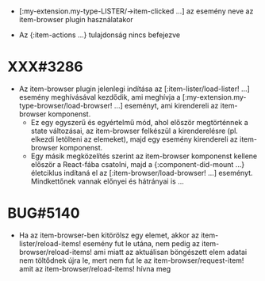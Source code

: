 
#

 - [:my-extension.my-type-LISTER/->item-clicked ...] az esemény neve az item-browser plugin
   használatakor

- Az {:item-actions ...} tulajdonság nincs befejezve



# XXX#3286
- Az item-browser plugin jelenlegi indítása az [:item-lister/load-lister! ...] esemény meghívásával
  kezdődik, ami meghívja a [:my-extension.my-type-browser/load-browser! ...] eseményt, ami kirendereli
  az item-browser komponenst.
  - Ez egy egyszerű és egyértelmű mód, ahol először megtörténnek a state
    változásai, az item-browser felkészül a kirenderelésre (pl. elkezdi letölteni az elemeket),
    majd egy esemény kirendereli az item-browser komponenst.
  - Egy másik megközelítés szerint az item-browser komponenst kellene először a React-fába csatolni,
    majd a {:component-did-mount ...} életciklus indítaná el az [:item-browser/load-browser! ...]
    eseményt. Mindkettőnek vannak előnyei és hátrányai is ...



# BUG#5140
- Ha az item-browser-ben kitörölsz egy elemet, akkor az item-lister/reload-items! esemény fut le
  utána, nem pedig az item-browser/reload-items! ami miatt az aktuálisan böngészett elem adatai nem
  töltődnek újra le, mert nem fut le az item-browser/request-item! amit az item-browser/reload-items!
  hívna meg
